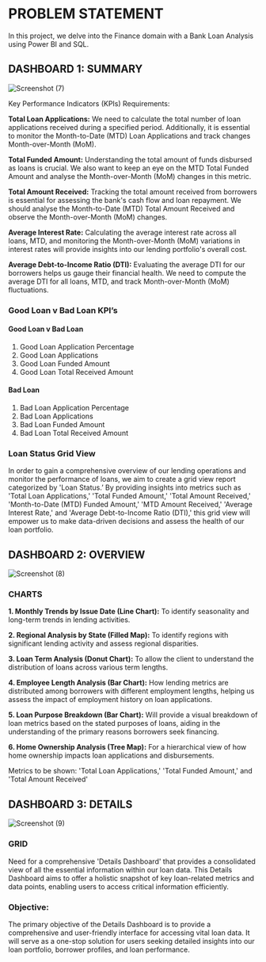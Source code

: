 # PROBLEM STATEMENT
In this project, we delve into the Finance domain with a Bank Loan Analysis using Power BI and SQL.

## DASHBOARD 1: SUMMARY
![Screenshot (7)](https://github.com/user-attachments/assets/8f0d40ca-10d3-46d3-86f7-e0e627a35f44)

Key Performance Indicators (KPIs) Requirements:

**Total Loan Applications:** We need to calculate the total number of loan applications received during a specified period. Additionally, it is essential to monitor the Month-to-Date (MTD) Loan Applications and track changes Month-over-Month (MoM).

**Total Funded Amount:** Understanding the total amount of funds disbursed as loans is crucial. We also want to keep an eye on the MTD Total Funded Amount and analyse the Month-over-Month (MoM) changes in this metric.

**Total Amount Received:** Tracking the total amount received from borrowers is essential for assessing the bank's cash flow and loan repayment. We should analyse the Month-to-Date (MTD) Total Amount Received and observe the Month-over-Month (MoM) changes.

**Average Interest Rate:** Calculating the average interest rate across all loans, MTD, and monitoring the Month-over-Month (MoM) variations in interest rates will provide insights into our lending portfolio's overall cost.

**Average Debt-to-Income Ratio (DTI):** Evaluating the average DTI for our borrowers helps us gauge their financial health. We need to compute the average DTI for all loans, MTD, and track Month-over-Month (MoM) fluctuations.


### Good Loan v Bad Loan KPI’s  

#### Good Loan v Bad Loan
1. Good Loan Application Percentage
2. Good Loan Applications
3. Good Loan Funded Amount
4. Good Loan Total Received Amount

#### Bad Loan
1. Bad Loan Application Percentage
2. Bad Loan Applications
3. Bad Loan Funded Amount
4. Bad Loan Total Received Amount

### Loan Status Grid View
In order to gain a comprehensive overview of our lending operations and monitor the performance of loans, we aim to create a grid view report categorized by 'Loan Status.’ By providing insights into metrics such as 'Total Loan Applications,' 'Total Funded Amount,' 'Total Amount Received,' 'Month-to-Date (MTD) Funded Amount,' 'MTD Amount Received,' 'Average Interest Rate,' and 'Average Debt-to-Income Ratio (DTI),' this grid view will empower us to make data-driven decisions and assess the health of our loan portfolio.


## DASHBOARD 2: OVERVIEW
![Screenshot (8)](https://github.com/user-attachments/assets/ad983e15-8648-4199-b6e3-ac8a9b23d61f)

### CHARTS
**1. Monthly Trends by Issue Date (Line Chart):**  To identify seasonality and long-term trends in lending activities.

**2. Regional Analysis by State (Filled Map):** To identify regions with significant lending activity and assess regional disparities.

**3. Loan Term Analysis (Donut Chart):** To allow the client to understand the distribution of loans across various term lengths.

**4. Employee Length Analysis (Bar Chart):** How lending metrics are distributed among borrowers with different employment lengths, helping us assess the impact of employment history on loan applications.

**5. Loan Purpose Breakdown (Bar Chart):** Will provide a visual breakdown of loan metrics based on the stated purposes of loans, aiding in the understanding of the primary reasons borrowers seek financing.

**6. Home Ownership Analysis (Tree Map):** For a hierarchical view of how home ownership impacts loan applications and disbursements.

Metrics to be shown: 'Total Loan Applications,' 'Total Funded Amount,' and 'Total Amount Received'


## DASHBOARD 3: DETAILS
![Screenshot (9)](https://github.com/user-attachments/assets/fed23cff-7a1b-44f0-b6f6-49518e3280c3)

### GRID
Need for a comprehensive 'Details Dashboard' that provides a consolidated view of all the essential information within our loan data. This Details Dashboard aims to offer a holistic snapshot of key loan-related metrics and data points, enabling users to access critical information efficiently.

### Objective:
The primary objective of the Details Dashboard is to provide a comprehensive and user-friendly interface for accessing vital loan data. It will serve as a one-stop solution for users seeking detailed insights into our loan portfolio, borrower profiles, and loan performance.









